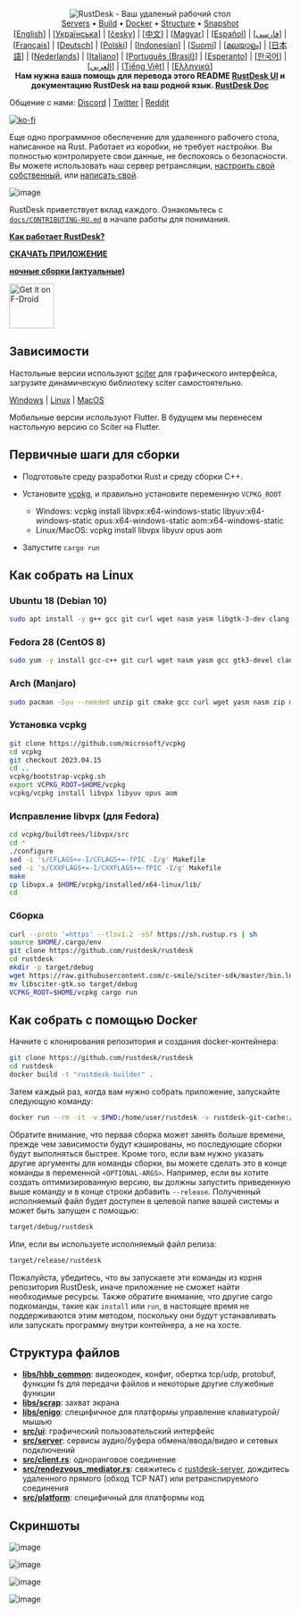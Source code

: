 <p align="center">
  <img src="../res/logo-header.svg" alt="RustDesk - Ваш удаленый рабочий стол"><br>
  <a href="#free-public-servers">Servers</a> •
  <a href="#raw-steps-to-build">Build</a> •
  <a href="#how-to-build-with-docker">Docker</a> •
  <a href="#file-structure">Structure</a> •
  <a href="#snapshot">Snapshot</a><br>
  [<a href="../README.md">English</a>] | [<a href="README-UA.md">Українська</a>] | [<a href="README-CS.md">česky</a>] | [<a href="README-ZH.md">中文</a>] | [<a href="README-HU.md">Magyar</a>] | [<a href="README-ES.md">Español</a>] | [<a href="README-FA.md">فارسی</a>] | [<a href="README-FR.md">Français</a>] | [<a href="README-DE.md">Deutsch</a>] | [<a href="README-PL.md">Polski</a>] | [<a href="README-ID.md">Indonesian</a>] | [<a href="README-FI.md">Suomi</a>] | [<a href="README-ML.md">മലയാളം</a>] | [<a href="README-JP.md">日本語</a>] | [<a href="README-NL.md">Nederlands</a>] | [<a href="README-IT.md">Italiano</a>] | [<a href="README-PTBR.md">Português (Brasil)</a>] | [<a href="README-EO.md">Esperanto</a>] | [<a href="README-KR.md">한국어</a>] | [<a href="README-AR.md">العربي</a>] | [<a href="README-VN.md">Tiếng Việt</a>] | [<a href="README-GR.md">Ελληνικά</a>]<br>
  <b>Нам нужна ваша помощь для перевода этого README <a href="https://github.com/rustdesk/rustdesk/tree/master/src/lang">RustDesk UI</a>
     и документацию RustDesk на ваш родной язык. <a href="https://github.com/rustdesk/doc.fuxiaoer.top">RustDesk Doc</a></b>
</p>

Общение с нами: [Discord](https://discord.gg/nDceKgxnkV) | [Twitter](https://twitter.com/rustdesk) | [Reddit](https://www.reddit.com/r/rustdesk)

[![ko-fi](https://ko-fi.com/img/githubbutton_sm.svg)](https://ko-fi.com/I2I04VU09)

Еще одно программное обеспечение для удаленного рабочего стола, написанное на Rust. Работает из коробки, не требует настройки. Вы полностью контролируете свои данные, не беспокоясь о безопасности. Вы можете использовать наш сервер ретрансляции, [настроить свой собственный](https://www.fuxiaoer.top/server), или [написать свой](https://github.com/rustdesk/rustdesk-server-demo).

![image](https://user-images.githubusercontent.com/71636191/171661982-430285f0-2e12-4b1d-9957-4a58e375304d.png)

RustDesk приветствует вклад каждого. Ознакомьтесь с [`docs/CONTRIBUTING-RU.md`](CONTRIBUTING-RU.md) в начале работы для понимания.

[**Как работает RustDesk?**](https://github.com/rustdesk/rustdesk/wiki/How-does-RustDesk-work%3F)

[**СКАЧАТЬ ПРИЛОЖЕНИЕ**](https://github.com/rustdesk/rustdesk/releases)

[**ночные сборки (актуальные)**](https://github.com/rustdesk/rustdesk/releases/tag/nightly)

[<img src="https://fdroid.gitlab.io/artwork/badge/get-it-on.png" alt="Get it on F-Droid" height="80">](https://f-droid.org/en/packages/com.carriez.flutter_hbb)

## Зависимости

Настольные версии используют [sciter](https://sciter.com/) для графического интерфейса, загрузите динамическую библиотеку sciter самостоятельно.

[Windows](https://raw.githubusercontent.com/c-smile/sciter-sdk/master/bin.win/x64/sciter.dll) |
[Linux](https://raw.githubusercontent.com/c-smile/sciter-sdk/master/bin.lnx/x64/libsciter-gtk.so) |
[MacOS](https://raw.githubusercontent.com/c-smile/sciter-sdk/master/bin.osx/libsciter.dylib)

Мобильные версии используют Flutter. В будущем мы перенесем настольную версию со Sciter на Flutter.

## Первичные шаги для сборки

- Подготовьте среду разработки Rust и среду сборки C++.

- Установите [vcpkg](https://github.com/microsoft/vcpkg), и правильно установите переменную `VCPKG_ROOT`

  - Windows: vcpkg install libvpx:x64-windows-static libyuv:x64-windows-static opus:x64-windows-static aom:x64-windows-static
  - Linux/MacOS: vcpkg install libvpx libyuv opus aom

- Запустите `cargo run`

## Как собрать на Linux 

### Ubuntu 18 (Debian 10)

```sh
sudo apt install -y g++ gcc git curl wget nasm yasm libgtk-3-dev clang libxcb-randr0-dev libxdo-dev libxfixes-dev libxcb-shape0-dev libxcb-xfixes0-dev libasound2-dev libpulse-dev cmake
```

### Fedora 28 (CentOS 8)

```sh
sudo yum -y install gcc-c++ git curl wget nasm yasm gcc gtk3-devel clang libxcb-devel libxdo-devel libXfixes-devel pulseaudio-libs-devel cmake alsa-lib-devel
```

### Arch (Manjaro)

```sh
sudo pacman -Syu --needed unzip git cmake gcc curl wget yasm nasm zip make pkg-config clang gtk3 xdotool libxcb libxfixes alsa-lib pipewire
```

### Установка vcpkg

```sh
git clone https://github.com/microsoft/vcpkg
cd vcpkg
git checkout 2023.04.15
cd ..
vcpkg/bootstrap-vcpkg.sh
export VCPKG_ROOT=$HOME/vcpkg
vcpkg/vcpkg install libvpx libyuv opus aom
```

### Исправление libvpx (для Fedora)

```sh
cd vcpkg/buildtrees/libvpx/src
cd *
./configure
sed -i 's/CFLAGS+=-I/CFLAGS+=-fPIC -I/g' Makefile
sed -i 's/CXXFLAGS+=-I/CXXFLAGS+=-fPIC -I/g' Makefile
make
cp libvpx.a $HOME/vcpkg/installed/x64-linux/lib/
cd
```

### Сборка

```sh
curl --proto '=https' --tlsv1.2 -sSf https://sh.rustup.rs | sh
source $HOME/.cargo/env
git clone https://github.com/rustdesk/rustdesk
cd rustdesk
mkdir -p target/debug
wget https://raw.githubusercontent.com/c-smile/sciter-sdk/master/bin.lnx/x64/libsciter-gtk.so
mv libsciter-gtk.so target/debug
VCPKG_ROOT=$HOME/vcpkg cargo run
```

## Как собрать с помощью Docker

Начните с клонирования репозитория и создания docker-контейнера:

```sh
git clone https://github.com/rustdesk/rustdesk
cd rustdesk
docker build -t "rustdesk-builder" .
```

Затем каждый раз, когда вам нужно собрать приложение, запускайте следующую команду:

```sh
docker run --rm -it -v $PWD:/home/user/rustdesk -v rustdesk-git-cache:/home/user/.cargo/git -v rustdesk-registry-cache:/home/user/.cargo/registry -e PUID="$(id -u)" -e PGID="$(id -g)" rustdesk-builder
```

Обратите внимание, что первая сборка может занять больше времени, прежде чем зависимости будут кэшированы, но последующие сборки будут выполняться быстрее. Кроме того, если вам нужно указать другие аргументы для команды сборки, вы можете сделать это в конце команды в переменной `<OPTIONAL-ARGS>`. Например, если вы хотите создать оптимизированную версию, вы должны запустить приведенную выше команду и в конце строки добавить `--release`. Полученный исполняемый файл будет доступен в целевой папке вашей системы и может быть запущен с помощью:

```sh
target/debug/rustdesk
```

Или, если вы используете исполняемый файл релиза:

```sh
target/release/rustdesk
```

Пожалуйста, убедитесь, что вы запускаете эти команды из корня репозитория RustDesk, иначе приложение не сможет найти необходимые ресурсы. Также обратите внимание, что другие cargo подкоманды, такие как `install` или `run`, в настоящее время не поддерживаются этим методом, поскольку они будут устанавливать или запускать программу внутри контейнера, а не на хосте.

## Структура файлов

- **[libs/hbb_common](https://github.com/rustdesk/rustdesk/tree/master/libs/hbb_common)**: видеокодек, конфиг, обертка tcp/udp, protobuf, функции fs для передачи файлов и некоторые другие служебные функции
- **[libs/scrap](https://github.com/rustdesk/rustdesk/tree/master/libs/scrap)**: захват экрана
- **[libs/enigo](https://github.com/rustdesk/rustdesk/tree/master/libs/enigo)**: специфичное для платформы управление клавиатурой/мышью
- **[src/ui](https://github.com/rustdesk/rustdesk/tree/master/src/ui)**: графический пользовательский интерфейс
- **[src/server](https://github.com/rustdesk/rustdesk/tree/master/src/server)**: сервисы аудио/буфера обмена/ввода/видео и сетевых подключений
- **[src/client.rs](https://github.com/rustdesk/rustdesk/tree/master/src/client.rs)**: одноранговое соединение
- **[src/rendezvous_mediator.rs](https://github.com/rustdesk/rustdesk/tree/master/src/rendezvous_mediator.rs)**: свяжитесь с [rustdesk-server](https://github.com/rustdesk/rustdesk-server), дождитесь удаленного прямого (обход TCP NAT) или ретранслируемого соединения
- **[src/platform](https://github.com/rustdesk/rustdesk/tree/master/src/platform)**: специфичный для платформы код

## Скриншоты

![image](https://user-images.githubusercontent.com/71636191/113112362-ae4deb80-923b-11eb-957d-ff88daad4f06.png)

![image](https://user-images.githubusercontent.com/71636191/113112619-f705a480-923b-11eb-911d-97e984ef52b6.png)

![image](https://user-images.githubusercontent.com/71636191/113112857-3fbd5d80-923c-11eb-9836-768325faf906.png)

![image](https://user-images.githubusercontent.com/71636191/135385039-38fdbd72-379a-422d-b97f-33df71fb1cec.png)
